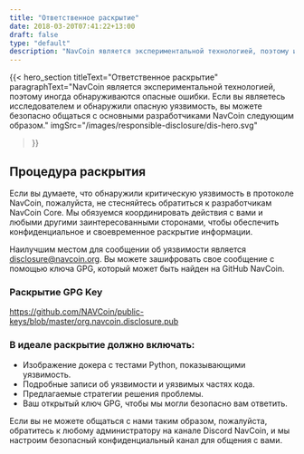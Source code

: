 ```yaml
---
title: "Ответственное раскрытие"
date: 2018-03-20T07:41:22+13:00
draft: false
type: "default"
description: "NavCoin является экспериментальной технологией, поэтому иногда обнаруживаются опасные ошибки. Если вы являетесь исследователем и обнаружили опасную уязвимость, вы можете безопасно общаться с основными разработчиками NavCoin следующим образом."
---
```

{{< hero_section
titleText="Ответственное раскрытие"
paragraphText="NavCoin является экспериментальной технологией, поэтому иногда обнаруживаются опасные ошибки. Если вы являетесь исследователем и обнаружили опасную уязвимость, вы можете безопасно общаться с основными разработчиками NavCoin следующим образом."
imgSrc="/images/responsible-disclosure/dis-hero.svg"
>}}


<div class="grey">
    <div class="article">
        <h2 class="article-title">
            Процедура раскрытия
        </h2>
        <p>Если вы думаете, что обнаружили критическую уязвимость в протоколе NavCoin, пожалуйста, не стесняйтесь обратиться к разработчикам NavCoin Core. Мы обязуемся координировать действия с вами и любыми другими заинтересованными сторонами, чтобы обеспечить конфиденциальное и своевременное раскрытие информации.</p>
        <p>Наилучшим местом для сообщении об уязвимости является <a href="#">disclosure@navcoin.org</a>. Вы можете зашифровать свое сообщение с помощью ключа GPG, который может быть найден на GitHub NavCoin.</p>
        <h3 class="article-sml-title">Раскрытие GPG Key</h3>
        <p>
            <a href="https://github.com/NAVCoin/public-keys/blob/master/org.navcoin.disclosure.pub" target="_blank">
                https://github.com/NAVCoin/public-keys/blob/master/org.navcoin.disclosure.pub
            </a>
        </p>
        <h3>В идеале раскрытие должно включать:</h3>
        <ul>
            <li>Изображение докера с тестами Python, показывающими уязвимость.</li>
            <li>Подробные записи об уязвимости и уязвимых частях кода.</li>
            <li>Предлагаемые стратегии решения проблемы.</li>
            <li>Ваш открытый ключ GPG, чтобы мы могли безопасно вам ответить.</li>
        </ul>
        <p>Если вы не можете общаться с нами таким образом, пожалуйста, обратитесь к любому администратору на канале Discord NavCoin, и мы настроим безопасный конфиденциальный канал для общения с вами.</p>
    </div>
</div>

<style>

</style>
